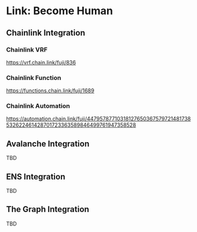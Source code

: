 # Link: Become Human

## Chainlink Integration

### Chainlink VRF

https://vrf.chain.link/fuji/836

### Chainlink Function

https://functions.chain.link/fuji/1689

### Chainlink Automation

https://automation.chain.link/fuji/44795787710318127650367579721481738532622461428701723363589846499761947358528

## Avalanche Integration

TBD

## ENS Integration

TBD

## The Graph Integration

TBD

